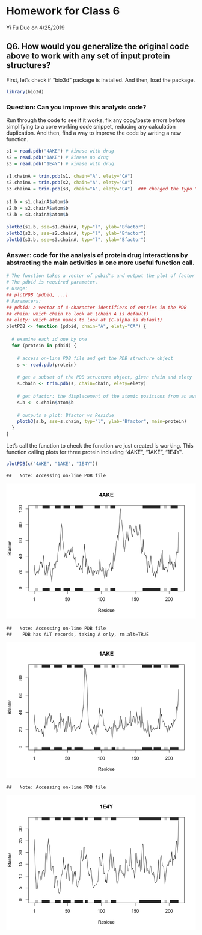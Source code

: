 Homework for Class 6
================
Yi Fu
Due on 4/25/2019

## Q6. How would you generalize the original code above to work with any set of input protein structures?

First, let’s check if “bio3d” package is installed. And then, load the
package.

``` r
library(bio3d)
```

### Question: Can you improve this analysis code?

Run through the code to see if it works, fix any copy/paste errors
before simplifying to a core working code snippet, reducing any
calculation duplication. And then, find a way to improve the code by
writing a new function.

``` r
s1 = read.pdb("4AKE") # kinase with drug
s2 = read.pdb("1AKE") # kinase no drug
s3 = read.pdb("1E4Y") # kinase with drug

s1.chainA = trim.pdb(s1, chain="A", elety="CA")
s2.chainA = trim.pdb(s2, chain="A", elety="CA")
s3.chainA = trim.pdb(s3, chain="A", elety="CA")  ### changed the typo "s1" to "s3"

s1.b = s1.chainA$atom$b
s2.b = s2.chainA$atom$b
s3.b = s3.chainA$atom$b

plotb3(s1.b, sse=s1.chainA, typ="l", ylab="Bfactor")
plotb3(s2.b, sse=s2.chainA, typ="l", ylab="Bfactor")
plotb3(s3.b, sse=s3.chainA, typ="l", ylab="Bfactor")
```

### Answer: code for the analysis of protein drug interactions by abstracting the main activities in one more useful function call.

``` r
# The function takes a vector of pdbid's and output the plot of factor of corresponding chain and atoms. 
# The pdbid is required parameter. 
# Usage: 
## plotPDB (pdbid, ...)
# Parameters:
## pdbid: a vector of 4-character identifiers of entries in the PDB
## chain: which chain to look at (chain A is default)
## elety: which atom names to look at (C-alpha is default)
plotPDB <- function (pdbid, chain="A", elety="CA") {

  # examine each id one by one
  for (protein in pdbid) {
    
    # access on-line PDB file and get the PDB structure object
    s <- read.pdb(protein)
    
    # get a subset of the PDB structure object, given chain and elety
    s.chain <- trim.pdb(s, chain=chain, elety=elety)
    
    # get bfactor: the displacement of the atomic positions from an average (mean) value.
    s.b <- s.chain$atom$b
    
    # outputs a plot: Bfactor vs Residue
    plotb3(s.b, sse=s.chain, typ="l", ylab="Bfactor", main=protein)
  }
}
```

Let’s call the function to check the function we just created is
working. This function calling plots for three protein including “4AKE”,
“1AKE”, “1E4Y”.

``` r
plotPDB(c("4AKE", "1AKE", "1E4Y"))
```

    ##   Note: Accessing on-line PDB file

![](homework06_files/figure-gfm/unnamed-chunk-5-1.png)<!-- -->

    ##   Note: Accessing on-line PDB file
    ##    PDB has ALT records, taking A only, rm.alt=TRUE

![](homework06_files/figure-gfm/unnamed-chunk-5-2.png)<!-- -->

    ##   Note: Accessing on-line PDB file

![](homework06_files/figure-gfm/unnamed-chunk-5-3.png)<!-- -->
